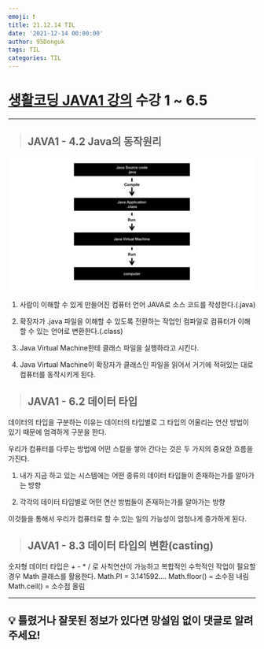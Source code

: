 ```yaml
---
emoji: ❗
title: 21.12.14 TIL
date: '2021-12-14 00:00:00'
author: 95Donguk
tags: TIL
categories: TIL
---
```


# [생활코딩 JAVA1 강의](https://www.youtube.com/c/%EC%83%9D%ED%99%9C%EC%BD%94%EB%94%A91/playlists) 수강 1 ~ 6.5
***
> ## JAVA1 - 4.2 Java의 동작원리

![JAVA1_4.2.PNG](JAVA1_4.2.PNG)

1. 사람이 이해할 수 있게 만들어진 컴퓨터 언어 JAVA로 소스 코드를 작성한다.(.java)

2. 확장자가 .java 파일을 이해할 수 있도록 전환하는 작업인 컴파일로 컴퓨터가 이해할 수 있는 언어로 변환한다.(.class)

3. Java Virtual Machine한테 클래스 파일을 실행하라고 시킨다.

4. Java Virtual Machine이 확장자가 클래스인 파일을 읽어서 거기에 적혀있는 대로 컴퓨터를 동작시키게 된다.


> ## JAVA1 - 6.2 데이터 타입

데이터의 타입을 구분하는 이유는 데이터의 타입별로 그 타입의 어울리는 연산 방법이 있기 때문에 엄격하게 구분을 한다.

우리가 컴퓨터를 다루는 방법에 어떤 스킬을 쌓아 간다는 것은 두 가지의 중요한 흐름을 가진다.
1. 내가 지금 하고 있는 시스템에는 어떤 종류의 데이터 타입들이 존재하는가를 알아가는 방향

2. 각각의 데이터 타입별로 어떤 연산 방법들이 존재하는가를 알아가는 방향

이것들을 통해서 우리가 컴퓨터로 할 수 있는 일의 가능성이 엄청나게 증가하게 된다.

> ## JAVA1 - 8.3 데이터 타입의 변환(casting)

숫자형 데이터 타입은 + - * / 로 사칙연산이 가능하고 복합적인 수학적인 작업이 필요할 경우 Math 클래스를 활용한다.
Math.PI = 3.141592....
Math.floor() = 소수점 내림
Math.ceil() = 소수점 올림
***
## 💡 틀렸거나 잘못된 정보가 있다면 망설임 없이 댓글로 알려주세요!
